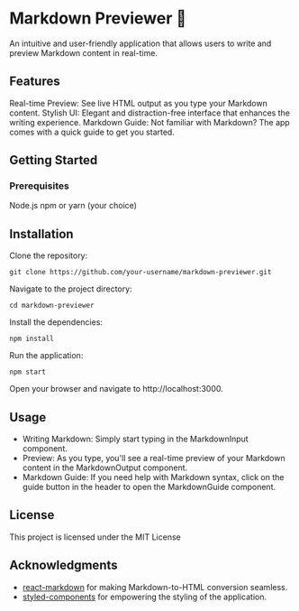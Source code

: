 
# Markdown Previewer 📝
An intuitive and user-friendly application that allows users to write and preview Markdown content in real-time.

## Features
Real-time Preview: See live HTML output as you type your Markdown content.
Stylish UI: Elegant and distraction-free interface that enhances the writing experience.
Markdown Guide: Not familiar with Markdown? The app comes with a quick guide to get you started.

## Getting Started
### Prerequisites
Node.js
npm or yarn (your choice)

## Installation
Clone the repository:
```
git clone https://github.com/your-username/markdown-previewer.git
```

Navigate to the project directory:
```
cd markdown-previewer
```

Install the dependencies:
```
npm install
```

Run the application:
```
npm start
```

Open your browser and navigate to http://localhost:3000.

## Usage
- Writing Markdown: Simply start typing in the MarkdownInput component.
- Preview: As you type, you'll see a real-time preview of your Markdown content in the MarkdownOutput component.
- Markdown Guide: If you need help with Markdown syntax, click on the guide button in the header to open the MarkdownGuide component.

## License
This project is licensed under the MIT License

## Acknowledgments
- [react-markdown](https://github.com/remarkjs/react-markdown) for making Markdown-to-HTML conversion seamless.
- [styled-components](https://styled-components.com/) for empowering the styling of the application.
